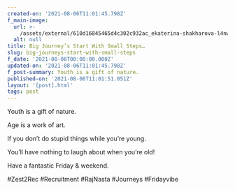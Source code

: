 ```yaml
---
created-on: '2021-08-06T11:01:45.798Z'
f_main-image:
  url: >-
    /assets/external/610d16845465d4c302c932ac_ekaterina-shakharova-l4nwl3195u0-unsplash.jpg
  alt: null
title: Big Journey’s Start With Small Steps…
slug: big-journeys-start-with-small-steps
f_date: '2021-08-06T00:00:00.000Z'
updated-on: '2021-08-06T11:01:45.798Z'
f_post-summary: Youth is a gift of nature.
published-on: '2021-08-06T11:01:51.051Z'
layout: '[post].html'
tags: post
---
```


Youth is a gift of nature.

Age is a work of art.

If you don’t do stupid things while you’re young.

You’ll have nothing to laugh about when you’re old!

Have a fantastic Friday & weekend.

#Zest2Rec #Recruitment #RajNasta #Journeys #Fridayvibe

‍
